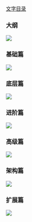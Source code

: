 [文字目录](/README.md)

### 大纲

![](mind-map/Java工程师（微信公众号：Hollis）——大纲.png)

### 基础篇
![](mind-map/Java工程师（微信公众号：Hollis）——基础篇.png)

### 底层篇
![](mind-map/Java工程师（微信公众号：Hollis）——底层篇.png)

### 进阶篇
![](mind-map/Java工程师（微信公众号：Hollis）——进阶篇.png)

### 高级篇
![](mind-map/Java工程师（微信公众号：Hollis）——高级篇.png)

### 架构篇
![](mind-map/Java工程师（微信公众号：Hollis）——架构篇.png)

### 扩展篇
![](mind-map/Java工程师（微信公众号：Hollis）——扩展篇.png)
